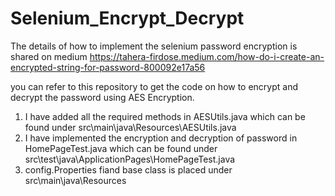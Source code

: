 # Selenium_Encrypt_Decrypt

The details of how to implement the selenium password encryption is shared on medium
https://tahera-firdose.medium.com/how-do-i-create-an-encrypted-string-for-password-800092e17a56

you can refer to this repository to get the code on how to encrypt and decrypt the password using AES Encryption.

1. I have added all the required methods in AESUtils.java which can be found under src\main\java\Resources\AESUtils.java
2. I have implemented the encryption and decryption of password in HomePageTest.java which can be found under src\test\java\ApplicationPages\HomePageTest.java
3. config.Properties fiand base class is placed under src\main\java\Resources

